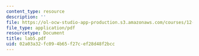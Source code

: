 ```yaml
---
content_type: resource
description: ''
file: https://ol-ocw-studio-app-production.s3.amazonaws.com/courses/12-163-surface-processes-and-landscape-evolution-fall-2004/02a03a32fc094b65f27cef28d48f2bcc_lab5.pdf
file_type: application/pdf
resourcetype: Document
title: lab5.pdf
uid: 02a03a32-fc09-4b65-f27c-ef28d48f2bcc
---
```

